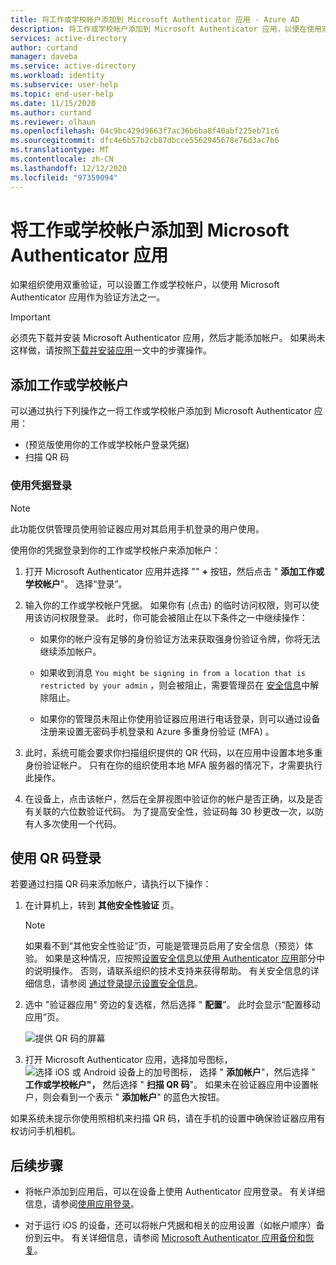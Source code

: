 ```yaml
---
title: 将工作或学校帐户添加到 Microsoft Authenticator 应用 - Azure AD
description: 将工作或学校帐户添加到 Microsoft Authenticator 应用，以便在使用双重验证时验证你的身份。
services: active-directory
author: curtand
manager: daveba
ms.service: active-directory
ms.workload: identity
ms.subservice: user-help
ms.topic: end-user-help
ms.date: 11/15/2020
ms.author: curtand
ms.reviewer: olhaun
ms.openlocfilehash: 04c9bc429d9663f7ac36b6ba8f40abf225eb71c6
ms.sourcegitcommit: dfc4e6b57b2cb87dbcce5562945678e76d3ac7b6
ms.translationtype: MT
ms.contentlocale: zh-CN
ms.lasthandoff: 12/12/2020
ms.locfileid: "97359094"
---
```

# <a name="add-your-work-or-school-account-to-the-microsoft-authenticator-app"></a>将工作或学校帐户添加到 Microsoft Authenticator 应用

如果组织使用双重验证，可以设置工作或学校帐户，以使用 Microsoft Authenticator 应用作为验证方法之一。

>[!Important]
>必须先下载并安装 Microsoft Authenticator 应用，然后才能添加帐户。 如果尚未这样做，请按照[下载并安装应用](user-help-auth-app-download-install.md)一文中的步骤操作。

## <a name="add-your-work-or-school-account"></a>添加工作或学校帐户

可以通过执行下列操作之一将工作或学校帐户添加到 Microsoft Authenticator 应用：

-  (预览版使用你的工作或学校帐户登录凭据) 
- 扫描 QR 码

### <a name="sign-in-with-your-credentials"></a>使用凭据登录

>[!Note]
>此功能仅供管理员使用验证器应用对其启用手机登录的用户使用。

使用你的凭据登录到你的工作或学校帐户来添加帐户：

1. 打开 Microsoft Authenticator 应用并选择 "" **+** 按钮，然后点击 " **添加工作或学校帐户**"。 选择“登录”。

1. 输入你的工作或学校帐户凭据。 如果你有 (点击) 的临时访问权限，则可以使用该访问权限登录。 此时，你可能会被阻止在以下条件之一中继续操作：

   - 如果你的帐户没有足够的身份验证方法来获取强身份验证令牌，你将无法继续添加帐户。

   - 如果收到消息 `You might be signing in from a location that is restricted by your admin` ，则会被阻止，需要管理员在 [安全信息](https://mysignins.microsoft.com/security-info)中解除阻止。

   - 如果你的管理员未阻止你使用验证器应用进行电话登录，则可以通过设备注册来设置无密码手机登录和 Azure 多重身份验证 (MFA) 。

1. 此时，系统可能会要求你扫描组织提供的 QR 代码，以在应用中设置本地多重身份验证帐户。 只有在你的组织使用本地 MFA 服务器的情况下，才需要执行此操作。

1. 在设备上，点击该帐户，然后在全屏视图中验证你的帐户是否正确，以及是否有关联的六位数验证代码。 为了提高安全性，验证码每 30 秒更改一次，以防有人多次使用一个代码。

## <a name="sign-in-with-a-qr-code"></a>使用 QR 码登录

若要通过扫描 QR 码来添加帐户，请执行以下操作：

1. 在计算机上，转到 **其他安全性验证** 页。

   >[!Note]
   >如果看不到“其他安全性验证”页，可能是管理员启用了安全信息（预览）体验。 如果是这种情况，应按照[设置安全信息以使用 Authenticator 应用](security-info-setup-auth-app.md)部分中的说明操作。 否则，请联系组织的技术支持来获得帮助。 有关安全信息的详细信息，请参阅 [通过登录提示设置安全信息](security-info-setup-signin.md)。

1. 选中 "验证器应用" 旁边的复选框，然后选择 " **配置**"。 此时会显示“配置移动应用”页。

   ![提供 QR 码的屏幕](./media/user-help-auth-app-add-work-school-account/auth-app-barcode.png)

1. 打开 Microsoft Authenticator 应用，选择加号图标， ![ 选择 iOS 或 Android 设备上的加号图标， ](media/user-help-auth-app-add-work-school-account/plus-icon.png) 选择 " **添加帐户**"，然后选择 " **工作或学校帐户"，** 然后选择 " **扫描 QR 码**"。
   如果未在验证器应用中设置帐户，则会看到一个表示 " **添加帐户**" 的蓝色大按钮。

如果系统未提示你使用照相机来扫描 QR 码，请在手机的设置中确保验证器应用有权访问手机相机。

## <a name="next-steps"></a>后续步骤

- 将帐户添加到应用后，可以在设备上使用 Authenticator 应用登录。 有关详细信息，请参阅[使用应用登录](user-help-auth-app-sign-in.md)。

- 对于运行 iOS 的设备，还可以将帐户凭据和相关的应用设置（如帐户顺序）备份到云中。 有关详细信息，请参阅 [Microsoft Authenticator 应用备份和恢复](user-help-auth-app-backup-recovery.md)。
